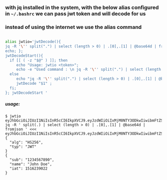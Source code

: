 ### with jq installed in the system, with the below alias configured in `~/.bashrc` we can pass jwt token and will decode for us
### instead of using the internet we use the alias command

```sh

alias jwtio='jwtDecode(){
jq -R '\'' split(".") | select (length > 0) | .[0],.[1] | @base64d | fromjson '\'' <<< $1 ;
echo; };
jwtDecodeStart(){
  if [[ ( -z "$@" ) ]]; then
     echo "Usage: jwtio <token>";
     echo -e "Used command : \n jq -R '\'' split(".") | select (length > 0) | .[0],.[1] | @base64d | fromjson '\'' <<< <jwt-token>";
  else
     echo "jq -R '\'' split(".") | select (length > 0) | .[0],.[1] | @base64d | fromjson '\'' <<< $1 ";
     jwtDecode "$1" ;
  fi;
}; jwtDecodeStart '
```

##### usage:

```
$ jwtio eyJhbGciOiJIUzI1NiIsInR5cCI6IkpXVCJ9.eyJzdWIiOiIxMjM0NTY3ODkwIiwibmFtZSI6IkpvaG4gRG9lIiwiaWF0IjoxNTE2MjM5MDIyfQ.SflKxwRJSMeKKF2QT4fwpMeJf36POk6yJV_adQssw5c
jq -R ' split(.) | select (length > 0) | .[0],.[1] | @base64d | fromjson ' <<< eyJhbGciOiJIUzI1NiIsInR5cCI6IkpXVCJ9.eyJzdWIiOiIxMjM0NTY3ODkwIiwibmFtZSI6IkpvaG4gRG9lIiwiaWF0IjoxNTE2MjM5MDIyfQ.SflKxwRJSMeKKF2QT4fwpMeJf36POk6yJV_adQssw5c
{
  "alg": "HS256",
  "typ": "JWT"
}
{
  "sub": "1234567890",
  "name": "John Doe",
  "iat": 1516239022
}
```
